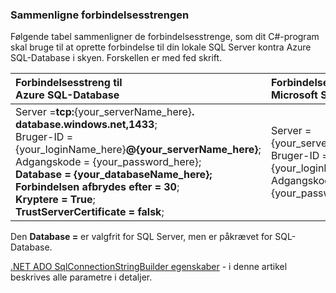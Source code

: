 
<!--
includes/sql-database-include-connection-string-30-compare.md

Latest Freshness check:  2015-09-03 , GeneMi.

## Connection string
-->


### <a name="compare-the-connection-string"></a>Sammenligne forbindelsesstrengen


Følgende tabel sammenligner de forbindelsesstrenge, som dit C#-program skal bruge til at oprette forbindelse til din lokale SQL Server kontra Azure SQL-Database i skyen. Forskellen er med fed skrift.


| Forbindelsesstreng til<br/>Azure SQL-Database | Forbindelsesstreng til<br/>Microsoft SQL Server |
| :-- | :-- |
| Server =**tcp:**{your_serverName_here}**. database.windows.net,1433**;<br/>Bruger-ID = {your_loginName_here}**@{your_serverName_here}**;<br/>Adgangskode = {your_password_here};<br/>**Database = {your_databaseName_here};**<br/>**Forbindelsen afbrydes efter = 30**;<br/>**Kryptere = True**;<br/>**TrustServerCertificate = falsk**; | Server = {your_serverName_here};<br/>Bruger-ID = {your_loginName_here};<br/>Adgangskode = {your_password_here}; |


Den **Database =** er valgfrit for SQL Server, men er påkrævet for SQL-Database.


[.NET ADO SqlConnectionStringBuilder egenskaber](https://msdn.microsoft.com/library/system.data.sqlclient.sqlconnectionstringbuilder_properties.aspx) - i denne artikel beskrives alle parametre i detaljer.


<!--
These three includes/ files are a sequenced set, but you can pick and choose:

includes/sql-database-include-connection-string-20-portalshots.md
includes/sql-database-include-connection-string-30-compare.md
includes/sql-database-include-connection-string-40-config.md
-->
